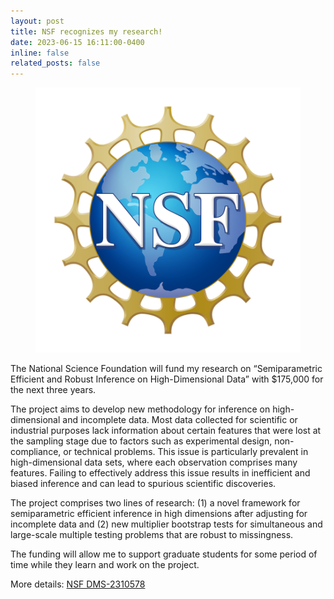 ```yaml
---
layout: post
title: NSF recognizes my research!
date: 2023-06-15 16:11:00-0400
inline: false
related_posts: false
---
```

   <div class="news-post float-right">
                    <figure>
                        <picture>
                            <img src="/assets/img/NSF_Official_logo_High_Res_1200ppi-copy.png" class="img-fluid" width="auto" height="auto" alt="NSF_Official_logo_High_Res_1200ppi-copy.png" onerror="this.onerror=null; $('.responsive-img-srcset').remove();">
                        </picture>
                    </figure>
                </div>

<p> The National Science Foundation will fund my research on “Semiparametric Efficient and Robust Inference on High-Dimensional Data” with $175,000 for the next three years.
</p>
<p>
The project aims to develop new methodology for inference on high-dimensional and incomplete data. Most data collected for scientific or industrial purposes lack information about certain features that were lost at the sampling stage due to factors such as experimental design, non-compliance, or technical problems. This issue is particularly prevalent in high-dimensional data sets, where each observation comprises many features. Failing to effectively address this issue results in inefficient and biased inference and can lead to spurious scientific discoveries.
</p>
<p>
The project comprises two lines of research: (1) a novel framework for semiparametric efficient inference in high dimensions after adjusting for incomplete data and (2) new multiplier bootstrap tests for simultaneous and large-scale multiple testing problems that are robust to missingness.
</p>
<p>               
The funding will allow me to support graduate students for some period of time while they learn and work on the project.
</p>
<p>
More details: <a href="https://www.nsf.gov/awardsearch/showAward?AWD_ID=2310578&HistoricalAwards=false">NSF DMS-2310578</a>
</p>
